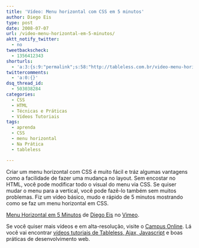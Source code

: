 ```yaml
---
title: 'Vídeo: Menu horizontal com CSS em 5 minutos'
author: Diego Eis
type: post
date: 2008-07-07
url: /video-menu-horizontal-em-5-minutos/
aktt_notify_twitter:
  - no
tweetbackscheck:
  - 1356412343
shorturls:
  - 'a:3:{s:9:"permalink";s:58:"http://tableless.com.br/video-menu-horizontal-em-5-minutos";s:7:"tinyurl";s:26:"http://tinyurl.com/3o5rw4e";s:4:"isgd";s:19:"http://is.gd/fpVJqY";}'
twittercomments:
  - 'a:0:{}'
dsq_thread_id:
  - 503038284
categories:
  - CSS
  - HTML
  - Técnicas e Práticas
  - Vídeos Tutoriais
tags:
  - aprenda
  - CSS
  - menu horizontal
  - Na Prática
  - tableless

---
```

Criar um menu horizontal com CSS é muito fácil e tráz algumas vantagens como a facilidade de fazer uma mudança no layout. Sem encostar no HTML, você pode modificar todo o visual do menu via CSS. Se quiser mudar o menu para a vertical, você pode fazê-lo também sem muitos problemas. Fiz um vídeo básico, mudo e rápido de 5 minutos mostrando como se faz um menu horizontal em CSS.
  
<!--more-->


  

  
[Menu Horizontal em 5 Minutos][1] de [Diego Eis][2] no [Vimeo][3].

Se você quiser mais vídeos e em alta-resolução, visite o [Campus Online][4]. Lá você vai encontrar [vídeos tutoriais de Tableless, Ajax, Javascript][5] e boas práticas de desenvolvimento web.

 [1]: http://www.vimeo.com/1274875?pg=embed&sec=1274875
 [2]: http://www.vimeo.com/user435117?pg=embed&sec=1274875
 [3]: http://vimeo.com?pg=embed&sec=1274875
 [4]: http://campus.visie.com.br/ "Vídeo aulas sobre Tableless e Ajax."
 [5]: http://campus.visie.com.br/ "Vídeos sobre Tableless e Ajax"